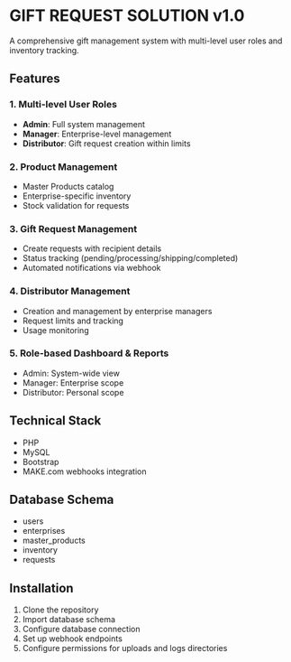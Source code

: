 # GIFT REQUEST SOLUTION v1.0

A comprehensive gift management system with multi-level user roles and inventory tracking.

## Features

### 1. Multi-level User Roles
- **Admin**: Full system management
- **Manager**: Enterprise-level management
- **Distributor**: Gift request creation within limits

### 2. Product Management
- Master Products catalog
- Enterprise-specific inventory
- Stock validation for requests

### 3. Gift Request Management
- Create requests with recipient details
- Status tracking (pending/processing/shipping/completed)
- Automated notifications via webhook

### 4. Distributor Management
- Creation and management by enterprise managers
- Request limits and tracking
- Usage monitoring

### 5. Role-based Dashboard & Reports
- Admin: System-wide view
- Manager: Enterprise scope
- Distributor: Personal scope

## Technical Stack
- PHP
- MySQL
- Bootstrap
- MAKE.com webhooks integration

## Database Schema
- users
- enterprises
- master_products
- inventory
- requests

## Installation
1. Clone the repository
2. Import database schema
3. Configure database connection
4. Set up webhook endpoints
5. Configure permissions for uploads and logs directories